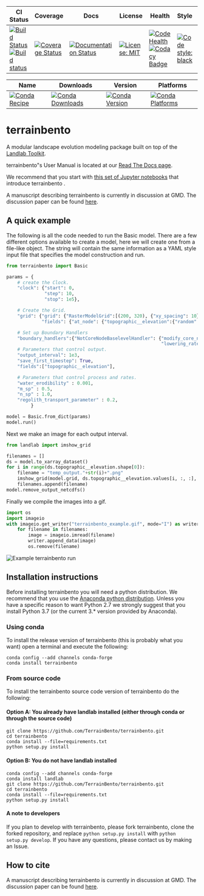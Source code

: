 | CI Status | Coverage | Docs | License | Health | Style | DOI |
| --- | --- | --- | --- | --- | --- | --- |
| [![Build Status](https://travis-ci.org/TerrainBento/terrainbento.svg?branch=master)](https://travis-ci.org/TerrainBento/terrainbento) [![Build status](https://ci.appveyor.com/api/projects/status/kwwpjifg8vrwe51x/branch/master?svg=true)](https://ci.appveyor.com/project/kbarnhart/terrainbento/branch/master) | [![Coverage Status](https://coveralls.io/repos/github/TerrainBento/terrainbento/badge.svg?branch=master)](https://coveralls.io/github/TerrainBento/terrainbento?branch=master) | [![Documentation Status](https://readthedocs.org/projects/terrainbento/badge/?version=latest)](http://terrainbento.readthedocs.io/en/latest/?badge=latest) | [![License: MIT](https://img.shields.io/badge/License-MIT-yellow.svg)](https://opensource.org/licenses/MIT) |[![Code Health](https://landscape.io/github/TerrainBento/terrainbento/master/landscape.svg?style=flat)](https://landscape.io/github/TerrainBento/terrainbento/master) [![Codacy Badge](https://api.codacy.com/project/badge/Grade/7fcb775a6c3044cda4429ed1c1dac2e8)](https://www.codacy.com/app/katy.barnhart/terrainbento?utm_source=github.com&amp;utm_medium=referral&amp;utm_content=TerrainBento/terrainbento&amp;utm_campaign=Badge_Grade)| [![Code style: black](https://img.shields.io/badge/code%20style-black-000000.svg)](https://github.com/ambv/black)| [![DOI](https://zenodo.org/badge/123941145.svg)](https://zenodo.org/badge/latestdoi/123941145)|

| Name | Downloads | Version | Platforms |
| --- | --- | --- | --- |
| [![Conda Recipe](https://img.shields.io/badge/recipe-terrainbento-green.svg)](https://anaconda.org/conda-forge/terrainbento) | [![Conda Downloads](https://img.shields.io/conda/dn/conda-forge/terrainbento.svg)](https://anaconda.org/conda-forge/terrainbento) | [![Conda Version](https://img.shields.io/conda/vn/conda-forge/terrainbento.svg)](https://anaconda.org/conda-forge/terrainbento) | [![Conda Platforms](https://img.shields.io/conda/pn/conda-forge/terrainbento.svg)](https://anaconda.org/conda-forge/terrainbento) |

# terrainbento

A modular landscape evolution modeling package built on top of the [Landlab Toolkit](http://landlab.github.io).

terrainbento"s User Manual is located at our [Read The Docs page](http://terrainbento.readthedocs.io/).

We recommend that you start with [this set of Jupyter notebooks](https://github.com/TerrainBento/examples_tests_and_tutorials) that introduce terrainbento .

A manuscript describing terrainbento is currently in discussion at GMD. The discussion paper can be found [here](https://www.geosci-model-dev-discuss.net/gmd-2018-204/).

## A quick example

The following is all the code needed to run the Basic model. There are a few
different options available to create a model, here we will create one from a
file-like object. The string will contain the same information as a YAML style
input file that specifies the model construction and run.

```python
from terrainbento import Basic

params = {
    # create the Clock.
    "clock": {"start": 0,
              "step": 10,
              "stop": 1e5},

    # Create the Grid.
    "grid": {"grid": {"RasterModelGrid":[(200, 320), {"xy_spacing": 10}]},
             "fields": {"at_node": {"topographic__elevation":{"random":[{"where":"CORE_NODE"}]}}}},

    # Set up Boundary Handlers
    "boundary_handlers":{"NotCoreNodeBaselevelHandler": {"modify_core_nodes": True,
                                                         "lowering_rate": -0.001}},
    # Parameters that control output.
    "output_interval": 1e3,
    "save_first_timestep": True,
    "fields":["topographic__elevation"],

    # Parameters that control process and rates.
    "water_erodibility" : 0.001,
    "m_sp" : 0.5,
    "n_sp" : 1.0,
    "regolith_transport_parameter" : 0.2,           
         }

model = Basic.from_dict(params)
model.run()
```

Next we make an image for each output interval.

```python
from landlab import imshow_grid

filenames = []
ds = model.to_xarray_dataset()
for i in range(ds.topographic__elevation.shape[0]):
    filename = "temp_output."+str(i)+".png"
    imshow_grid(model.grid, ds.topographic__elevation.values[i, :, :], cmap="viridis", limits=(0, 12), output=filename)
    filenames.append(filename)
model.remove_output_netcdfs()

```

Finally we compile the images into a gif.

```python
import os
import imageio
with imageio.get_writer("terrainbento_example.gif", mode="I") as writer:
    for filename in filenames:
        image = imageio.imread(filename)
        writer.append_data(image)
        os.remove(filename)
```

![Example terrainbento run](https://github.com/TerrainBento/terrainbento/blob/master/docs/images/terrainbento_example.gif)

## Installation instructions

Before installing terrainbento you will need a python distribution. We recommend that you use the [Anaconda python distribution](https://www.anaconda.com/download/). Unless you have a specific reason to want Python 2.7 we strongly suggest that you install Python 3.7 (or the current 3.* version provided by Anaconda).

### Using conda
To install the release version of terrainbento (this is probably what you want) open a terminal and execute the following:

```
conda config --add channels conda-forge
conda install terrainbento
```

### From source code

To install the terrainbento source code version of terrainbento do the following:

#### Option A: You already have landlab installed (either through conda or through the source code)

```
git clone https://github.com/TerrainBento/terrainbento.git
cd terrainbento
conda install --file=requirements.txt
python setup.py install
```

#### Option B: You do not have landlab installed

```
conda config --add channels conda-forge
conda install landlab
git clone https://github.com/TerrainBento/terrainbento.git
cd terrainbento
conda install --file=requirements.txt
python setup.py install
```

#### A note to developers

If you plan to develop with terrainbento, please fork terrainbento, clone the forked repository, and replace `python setup.py install` with `python setup.py develop`. If you have any questions, please contact us by making an Issue.


## How to cite

A manuscript describing terrainbento is currently in discussion at GMD. The discussion paper can be found [here](https://www.geosci-model-dev-discuss.net/gmd-2018-204/).
